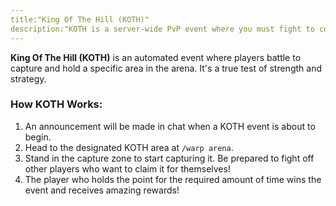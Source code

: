```yaml
---
title:"King Of The Hill (KOTH)"
description:"KOTH is a server-wide PvP event where you must fight to control a specific point and become the King. Glory and epic rewards await the winner!"
---
```


**King Of The Hill (KOTH)** is an automated event where players battle to capture and hold a specific area in the arena. It's a true test of strength and strategy.

### How KOTH Works:

1.  An announcement will be made in chat when a KOTH event is about to begin.
2.  Head to the designated KOTH area at `/warp arena`.
3.  Stand in the capture zone to start capturing it. Be prepared to fight off other players who want to claim it for themselves!
4.  The player who holds the point for the required amount of time wins the event and receives amazing rewards!
